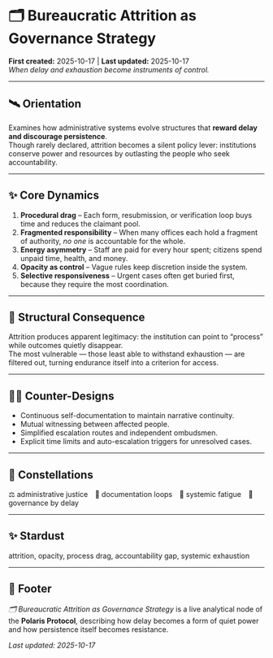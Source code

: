# 🗂️ Bureaucratic Attrition as Governance Strategy  
**First created:** 2025-10-17 | **Last updated:** 2025-10-17  
*When delay and exhaustion become instruments of control.*

---

## 🛰️ Orientation  
Examines how administrative systems evolve structures that **reward delay and discourage persistence**.  
Though rarely declared, attrition becomes a silent policy lever: institutions conserve power and resources by outlasting the people who seek accountability.

---

## ✨ Core Dynamics  

1. **Procedural drag** – Each form, resubmission, or verification loop buys time and reduces the claimant pool.  
2. **Fragmented responsibility** – When many offices each hold a fragment of authority, *no one* is accountable for the whole.  
3. **Energy asymmetry** – Staff are paid for every hour spent; citizens spend unpaid time, health, and money.  
4. **Opacity as control** – Vague rules keep discretion inside the system.  
5. **Selective responsiveness** – Urgent cases often get buried first, because they require the most coordination.  

---

## 🧨 Structural Consequence  
Attrition produces apparent legitimacy: the institution can point to “process” while outcomes quietly disappear.  
The most vulnerable — those least able to withstand exhaustion — are filtered out, turning endurance itself into a criterion for access.

---

## 🐦‍🔥 Counter-Designs  
- Continuous self-documentation to maintain narrative continuity.  
- Mutual witnessing between affected people.  
- Simplified escalation routes and independent ombudsmen.  
- Explicit time limits and auto-escalation triggers for unresolved cases.  

---

## 🌌 Constellations  
⚖️ administrative justice 📠 documentation loops 🧭 systemic fatigue 💼 governance by delay  

---

## ✨ Stardust  
attrition, opacity, process drag, accountability gap, systemic exhaustion  

---

## 🏮 Footer  
*🗂️ Bureaucratic Attrition as Governance Strategy* is a live analytical node of the **Polaris Protocol**, describing how delay becomes a form of quiet power and how persistence itself becomes resistance.  

_Last updated: 2025-10-17_  

